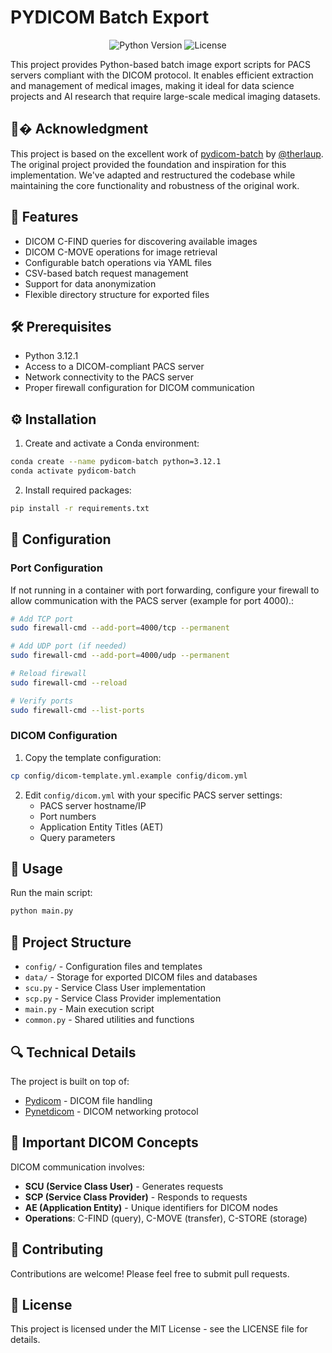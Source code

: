 # PYDICOM Batch Export

<div align="center">

![Python Version](https://img.shields.io/badge/python-3.12.1-blue.svg)
![License](https://img.shields.io/badge/license-MIT-green.svg)

</div>

This project provides Python-based batch image export scripts for PACS servers compliant with the DICOM protocol. It enables efficient extraction and management of medical images, making it ideal for data science projects and AI research that require large-scale medical imaging datasets.

## 🚀� Acknowledgment

This project is based on the excellent work of [pydicom-batch](https://github.com/therlaup/pydicom-batch) by [@therlaup](https://github.com/therlaup). The original project provided the foundation and inspiration for this implementation. We've adapted and restructured the codebase while maintaining the core functionality and robustness of the original work.

## 🚀 Features

- DICOM C-FIND queries for discovering available images
- DICOM C-MOVE operations for image retrieval
- Configurable batch operations via YAML files
- CSV-based batch request management
- Support for data anonymization
- Flexible directory structure for exported files

## 🛠️ Prerequisites

- Python 3.12.1
- Access to a DICOM-compliant PACS server
- Network connectivity to the PACS server
- Proper firewall configuration for DICOM communication

## ⚙️ Installation

1. Create and activate a Conda environment:
```bash
conda create --name pydicom-batch python=3.12.1
conda activate pydicom-batch
```

2. Install required packages:
```bash
pip install -r requirements.txt
```

## 🔧 Configuration

### Port Configuration

If not running in a container with port forwarding, configure your firewall to allow communication with the PACS server (example for port 4000).:

```bash
# Add TCP port
sudo firewall-cmd --add-port=4000/tcp --permanent

# Add UDP port (if needed)
sudo firewall-cmd --add-port=4000/udp --permanent

# Reload firewall
sudo firewall-cmd --reload

# Verify ports
sudo firewall-cmd --list-ports
```

### DICOM Configuration

1. Copy the template configuration:
```bash
cp config/dicom-template.yml.example config/dicom.yml
```

2. Edit `config/dicom.yml` with your specific PACS server settings:
   - PACS server hostname/IP
   - Port numbers
   - Application Entity Titles (AET)
   - Query parameters

## 🚀 Usage

Run the main script:
```bash
python main.py
```

## 📁 Project Structure

- `config/` - Configuration files and templates
- `data/` - Storage for exported DICOM files and databases
- `scu.py` - Service Class User implementation
- `scp.py` - Service Class Provider implementation
- `main.py` - Main execution script
- `common.py` - Shared utilities and functions

## 🔍 Technical Details

The project is built on top of:
- [Pydicom](https://github.com/pydicom/pydicom) - DICOM file handling
- [Pynetdicom](https://github.com/pydicom/pynetdicom) - DICOM networking protocol

## 📝 Important DICOM Concepts

DICOM communication involves:
- **SCU (Service Class User)** - Generates requests
- **SCP (Service Class Provider)** - Responds to requests
- **AE (Application Entity)** - Unique identifiers for DICOM nodes
- **Operations**: C-FIND (query), C-MOVE (transfer), C-STORE (storage)

## 🤝 Contributing

Contributions are welcome! Please feel free to submit pull requests.

## 📄 License

This project is licensed under the MIT License - see the LICENSE file for details.

